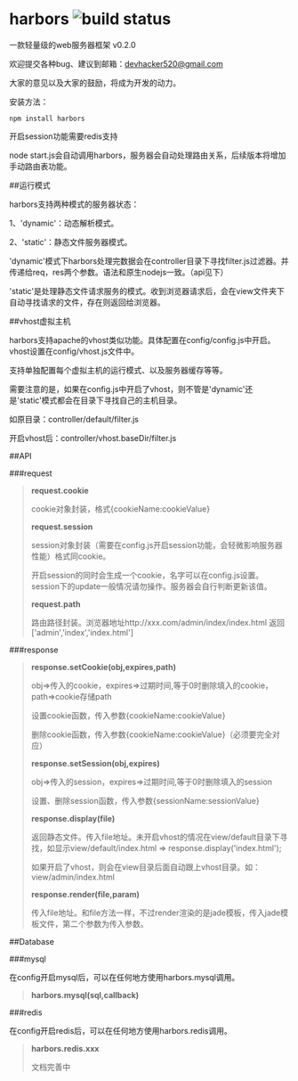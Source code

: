 harbors ![build status](https://secure.travis-ci.org/coreyti/showdown.png)
=======

一款轻量级的web服务器框架 v0.2.0


  欢迎提交各种bug、建议到邮箱：devhacker520@gmail.com

  大家的意见以及大家的鼓励，将成为开发的动力。


安装方法：

    npm install harbors

开启session功能需要redis支持

node start.js会自动调用harbors，服务器会自动处理路由关系，后续版本将增加手动路由表功能。



##运行模式

harbors支持两种模式的服务器状态：

1、'dynamic'：动态解析模式。

2、'static'：静态文件服务器模式。


'dynamic'模式下harbors处理完数据会在controller目录下寻找filter.js过滤器。并传递给req，res两个参数。语法和原生nodejs一致。（api见下）

'static'是处理静态文件请求服务的模式。收到浏览器请求后，会在view文件夹下自动寻找请求的文件，存在则返回给浏览器。

##vhost虚拟主机

harbors支持apache的vhost类似功能。具体配置在config/config.js中开启。vhost设置在config/vhost.js文件中。

支持单独配置每个虚拟主机的运行模式、以及服务器缓存等等。

需要注意的是，如果在config.js中开启了vhost，则不管是'dynamic'还是'static'模式都会在目录下寻找自己的主机目录。

如原目录：controller/default/filter.js

开启vhost后：controller/vhost.baseDir/filter.js



##API

###request

  >**request.cookie**
  >
  >cookie对象封装，格式{cookieName:cookieValue}
  >
  >**request.session**
  >
  >session对象封装（需要在config.js开启session功能，会轻微影响服务器性能）格式同cookie。
  >
  >开启session的同时会生成一个cookie，名字可以在config.js设置。session下的update一般情况请勿操作。服务器会自行判断更新该值。
  >
  >**request.path**
  >
  >路由路径封装。浏览器地址http://xxx.com/admin/index/index.html 返回 ['admin','index','index.html']


###response

  >**response.setCookie(obj,expires,path)**
  >
  >obj=>传入的cookie，expires=>过期时间,等于0时删除填入的cookie，path=>cookie存储path
  >
  >设置cookie函数，传入参数{cookieName:cookieValue}
  >
  >删除cookie函数，传入参数{cookieName:cookieValue}（必须要完全对应）
  >
  >**response.setSession(obj,expires)**
  >
  >obj=>传入的session，expires=>过期时间,等于0时删除填入的session
  >
  >设置、删除session函数，传入参数{sessionName:sessionValue}
  >
  >**response.display(file)**
  >
  >返回静态文件。传入file地址。未开启vhost的情况在view/default目录下寻找，如显示view/default/index.html => response.display('index.html');
  >
  >如果开启了vhost，则会在view目录后面自动跟上vhost目录。如：view/admin/index.html
  >
  >**response.render(file,param)**
  >
  >传入file地址。和file方法一样，不过render渲染的是jade模板，传入jade模板文件，第二个参数为传入参数。

##Database

###mysql

在config开启mysql后，可以在任何地方使用harbors.mysql调用。

  >**harbors.mysql(sql,callback)**

###redis

在config开启redis后，可以在任何地方使用harbors.redis调用。

  >**harbors.redis.xxx**
  >
  >文档完善中

